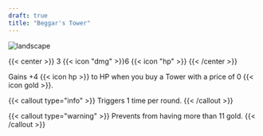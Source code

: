 ```yaml
---
draft: true
title: "Beggar's Tower"
---
```


![landscape](/images/towers/towerS_74.png)

{{< center >}}
3 {{< icon "dmg" >}}6 {{< icon "hp" >}}
{{< /center >}}

Gains +4 {{< icon hp >}} to HP when you buy a Tower with a price of 0 {{< icon gold >}}.

{{< callout type="info" >}}
Triggers 1 time per round.
{{< /callout >}}

{{< callout type="warning" >}}
Prevents from having more than 11 gold.
{{< /callout >}}
